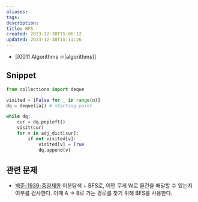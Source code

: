 ```yaml
---
aliases: 
tags: 
description:
title: BFS
created: 2023-12-30T15:06:12
updated: 2023-12-30T15:11:26
---
```

- [[0011 Algorithms ♾️|algorithms]]

## Snippet

```python
from collections import deque

visited = [False for _ in range(n)]
dq = deque([a]) # starting point

while dq:
	cur = dq.popleft()
	visit(cur)
	for v in adj_dict[cur]:
		if not visited[v]:
			visited[v] = True
			dq.append(v)
```

## 관련 문제

- [백준-1939-중량제한](https://boj.kr/1939) 이분탐색 + BFS로, 어떤 무게 W로 물건을 배달할 수 있는지 여부를 검사한다. 이때 A -> B로 가는 경로를 찾기 위해 BFS를 사용한다.
